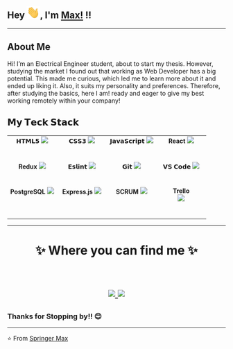 ## Hey <img src="https://raw.githubusercontent.com/parth-27/parth-27/master/Hi.gif" width="30px">, I'm [Max!](https://github.com/parth-27) !!

</h2>

<hr/>

## About Me

Hi! I’m an Electrical Engineer student, about to start my thesis. However, studying the market I found out that working as Web Developer has a big potential. This made me curious, which led me to learn more about it and ended up liking it. Also, it suits my personality and preferences. Therefore, after studying the basics, here I am! ready and eager to give my best working remotely within your company!

## 𝗠𝘆 𝗧𝗲𝗰𝗸 𝗦𝘁𝗮𝗰𝗸

<table>
  <tbody>
    <tr valign="top">
      <td width="25%" align="center">
        <span>𝗛𝗧𝗠𝗟𝟱</span>
        <img height="64px" src="https://cdn.svgporn.com/logos/html-5.svg">
        <br><br><br>
      </td>
      <td width="25%" align="center">
        <span>𝗖𝗦𝗦𝟯</span>
        <img height="64px" src="https://cdn.svgporn.com/logos/css-3.svg">
        <br><br><br>
      </td>
      <td width="25%" align="center">
        <span>𝗝𝗮𝘃𝗮𝗦𝗰𝗿𝗶𝗽𝘁</span>
        <img height="64px" src="https://cdn.svgporn.com/logos/javascript.svg">
        <br><br><br>
      </td>
      <td width="25%" align="center">
        <span><strong>React</strong></span>
        <img height="64px" src="https://cdn4.iconfinder.com/data/icons/logos-3/600/React.js_logo-512.png">
        <br><br><br>
      </td>
    </tr>
    <tr valign="top">
      <td width="25%" align="center">
        <span><strong>Redux</strong></span>
        <img height="64px" src="https://cdn.worldvectorlogo.com/logos/redux.svg">
        <br><br><br>
      </td>
      <td width="25%" align="center">
        <span><strong>𝗘𝘀𝗹𝗶𝗻𝘁</strong></span>
        <img height="64px" src="https://cdn.svgporn.com/logos/eslint.svg">
        <br><br><br>
      </td>
      <td width="25%" align="center">
        <span>𝗚𝗶𝘁</span>
        <img height="64px" src="https://cdn.svgporn.com/logos/git-icon.svg">
        <br><br><br>
      </td>
      <td width="25%" align="center">
        <span>𝗩𝗦 𝗖𝗼𝗱𝗲</span>
        <img height="64px" src="https://cdn.svgporn.com/logos/visual-studio-code.svg">
        <br><br><br>
      </td>
    </tr>
    <tr valign="top">
      <td width="25%" align="center">
        <span><strong>PostgreSQL</strong></span>
        <img height="64px" src="https://www.devartisan.cl/static/media/postgreSQL.517902bf.svg">
        <br><br><br>
      </td>
      <td width="25%" align="center">
        <span><strong>Express.js</strong></span>
        <img height="64px" src="https://upload.wikimedia.org/wikipedia/commons/thumb/d/d9/Node.js_logo.svg/2560px-Node.js_logo.svg.png">
        <br><br><br>
      </td>
      <td width="25%" align="center">
        <span><strong>SCRUM</strong></span>
        <img height="64px" src="https://geeks.ms/jorge/wp-content/uploads/sites/6/2007/05/20210927_01.png">
        <br><br><br>
      </td>
      <td width="25%" align="center">
        <span><strong>Trello</strong></span><br>
        <img height="64px" src="https://cdn.icon-icons.com/icons2/836/PNG/512/Trello_icon-icons.com_66775.png">
        <br><br><br>
      </td>
    </tr>
  </tbody>
</table>

<hr>

<h1 align="center">
✨ Where you can find me ✨
  
  <!-- https://img.shields.io/badge/Linkedin-Parth Patel-blue&?style=social&logo=linkedin -->

  <!-- https://img.shields.io/badge/Github-Parth%20Patel-black&?style=social&logo=Github -->

<p align="center">
  <br/>
  <a href="https://www.linkedin.com/in/springermax-electricdeveloper/">
    <img src="https://img.shields.io/badge/LinkedIn-%230077B5.svg?&style=flat-square&logo=linkedin&logoColor=white">
  </a>
  
  <a href="https://github.com/Hecatonquir">
    <img src="https://img.shields.io/badge/Github-%230A0A0A.svg?&style=flat-square&logo=Github&logoColor=white">  
  </a>

  <br/> 
</p>
</h1>

<h3>Thanks for Stopping by!! 😊</h3>

---
⭐️ From [Springer Max](https://github.com/Hecatonquir) 

